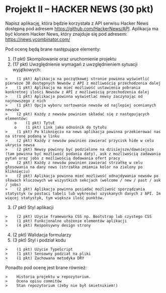 # Projekt II – HACKER NEWS (30 pkt)

Napisz aplikację, która będzie korzystała z API serwisu Hacker News dostępną pod adresem https://github.com/HackerNews/API. Aplikacja ma być klonem Hacker News, który znajduje się pod adresem: https://news.ycombinator.com/

Pod ocenę będą brane następujące elementy:
1.    (1 pkt) Skompilowanie oraz uruchomienie projektu
2.    (17 pkt) Uwzględnienie wymagań z uwzględnieniem sytuacji wyjątkowych:

    >    (1 pkt) Aplikacja na początkowej stronie powinna wyświetlić pierwsze 30 dostępnych Newsów z API z możliwością przechodzenia dalej
    >    (1 pkt) Aplikacja ma mieć możliwość ustawienia pobrania konkretnej ilości Newsów z API z możliwością przechodzenia dalej
    >    (1 pkt) Aplikacja powinna wyświetlać newsy zaczynając od najnowszego z nich
    >    (1 pkt) Opcja wyboru sortowanie newsów od najlepiej ocenianych newsów
    >    (2 pkt) Każdy z newsów powinien składać się z następujących elementów:
        o    (1 pkt) Tytuł
        o    (1 pkt) Link jako odnośnik do tytułu
    >    (1 pkt) Po kliknięciu na news aplikacja powinna przekierować nas na stronę podaną w linku
    >    (2 pkt) Każdy z newsów powinien zawierać przycisk hide w celu ukrycia newsa
    >    (2 pkt) Newsy powinny być podzielone na dzisiejsze/dawniejsze (tam powinna być możliwość podania daty), ask z możliwością zadawania pytań oraz jobs z możliwością dodawania ofert pracy
    >    (2 pkt) Każdy z newsów powinien zawierać strzałkę w celu głosowania na dany news (strzałka zmienia kolor na zielony po kliknięciu)
    >    (2 pkt) Aplikacja powinna mieć możliwość odnajdywania newsów po słowach kluczowych we wszystkich sekcjach (welcome / new / past / ask / jobs)
    >    (2 pkt) Aplikacja powinna posiadać możliwość sporządzania statystyk (w postaci tabeli lub wykresów) uzyskanych danych z API. Im więcej statystyk, tym większa ilość punktów.
    
3.    (7 pkt) Styl aplikacji 

    >    (2 pkt) Użycie frameworka CSS np. Bootstrap lub czystego CSS
    >    (1 pkt) Funkcjonalne ułożenie elementów aplikacji
    >    (4 pkt) Responsywny design strony
    
4.    (2 pkt) Walidacja formularzy
5.    (3 pkt) Styl i podział kodu

    >    (1 pkt) Użycie TypeScript
    >    (1 pkt) Sensowny podział na pliki
    >    (1 pkt) Zachowana metodyka DRY

Ponadto pod ocenę jest brane również: 

    >    Historia projektu w repozytorium.
    >    Ocena opisu commitów
    >    Stan repozytorium (żeby nie był śmietnikiem!)
